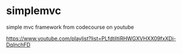 # simplemvc
simple mvc framework from codecourse on youtube

https://www.youtube.com/playlist?list=PLfdtiltiRHWGXVHXX09fxXDi-DqInchFD
